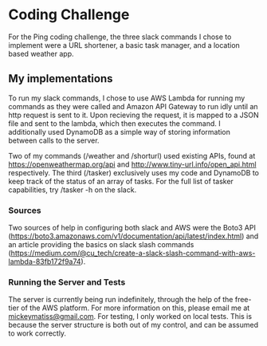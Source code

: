 # Coding Challenge
For the Ping coding challenge, the three slack commands I chose to implement were a URL shortener, a basic task manager, and a location based weather app.

## My implementations
To run my slack commands, I chose to use AWS Lambda for running my commands as they were called and Amazon API Gateway to run idly until an http request is sent to it. Upon recieving the request, it is mapped to a JSON file and sent to the lambda, which then executes the command. I additionally used DynamoDB as a simple way of storing information between calls to the server. 

Two of my commands (/weather and /shorturl) used existing APIs, found at https://openweathermap.org/api and 
http://www.tiny-url.info/open_api.html respectively. The third (/tasker) exclusively uses my code and DynamoDB to keep track of the status of an array of tasks. For the full list of tasker capabilities, try /tasker -h on the slack.

### Sources
Two sources of help in configuring both slack and AWS were the Boto3 API (https://boto3.amazonaws.com/v1/documentation/api/latest/index.html) and an article providing the basics on slack slash commands (https://medium.com/@cu_tech/create-a-slack-slash-command-with-aws-lambda-83fb172f9a74).

### Running the Server and Tests
The server is currently being run indefinitely, through the help of the free-tier of the AWS platform. For more information on this, please email me at mickeymatiss@gmail.com.
For testing, I only worked on local tests. This is because the server structure is both out of my control, and can be assumed to work correctly. 
